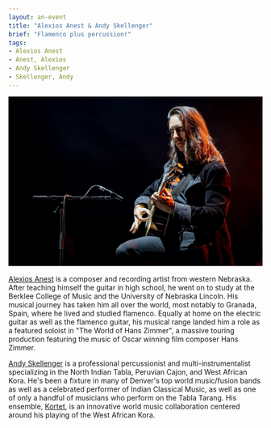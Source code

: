 ```yaml
---
layout: an-event
title: "Alexios Anest & Andy Skellenger"
brief: "Flamenco plus percussion!"
tags:
- Alexios Anest
- Anest, Alexios
- Andy Skellenger
- Skellenger, Andy
---
```

![AlexiosAnest](/pics/20230731-AlexiosAnest.jpg)

[Alexios Anest](https://www.alexiosanest.com/) is a composer and recording artist from western Nebraska. After teaching himself the guitar in high school, he went on to study at the Berklee College of Music and the University of Nebraska Lincoln. His musical journey has taken him all over the world, most notably to Granada, Spain, where he lived and studied flamenco. Equally at home on the electric guitar as well as the flamenco guitar, his musical range landed him a role as a featured soloist in  "The World of Hans Zimmer", a massive touring production featuring the music of Oscar winning film composer Hans Zimmer.

[Andy Skellenger](https://www.facebook.com/andyskellengermusic/) is a professional percussionist and multi-instrumentalist specializing in the North Indian Tabla, Peruvian Cajon, and West African Kora. He's been a fixture in many of Denver's top world music/fusion bands as well as a celebrated performer of Indian Classical Music, as well as one of only a handful of musicians who perform on the Tabla Tarang. His ensemble, [Kortet](https://www.facebook.com/p/Kortet-music-100084328203356/), is an innovative world music collaboration centered around his playing of the West African Kora.
